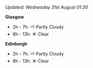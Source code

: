 *Updated: Wednesday 31st August 01:30*

**Glasgow**

* 2h - 7h: :partly_sunny: Partly Cloudy
* 8h - 13h: :sunny: Clear

**Edinburgh**

* 2h - 7h: :partly_sunny: Partly Cloudy
* 8h - 13h: :sunny: Clear
